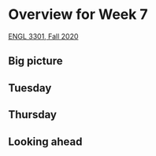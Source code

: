 # Overview for Week 7

[ENGL 3301, Fall 2020](../calendar.html)

## Big picture

## Tuesday

## Thursday

## Looking ahead
